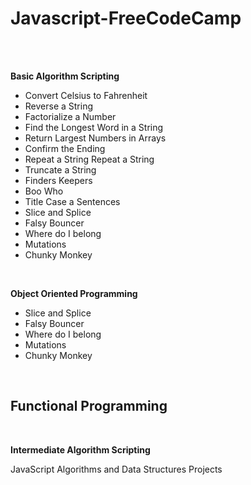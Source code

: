 # Javascript-FreeCodeCamp

</br>
</br>


**Basic Algorithm Scripting**
</br>
- Convert Celsius to Fahrenheit
- Reverse a String
- Factorialize a Number
- Find the Longest Word in a String
- Return Largest Numbers in Arrays
- Confirm the Ending
- Repeat a String Repeat a String
- Truncate a String
- Finders Keepers
- Boo Who
- Title Case a Sentences
- Slice and Splice
- Falsy Bouncer
- Where do I belong
- Mutations
- Chunky Monkey
</br>

**Object Oriented Programming**
- Slice and Splice
- Falsy Bouncer
- Where do I belong
- Mutations
- Chunky Monkey
</br>

**Functional Programming**
- 
</br>

**Intermediate Algorithm Scripting**
</br>

JavaScript Algorithms and Data Structures Projects
</br>
